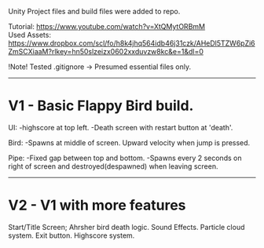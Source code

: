 Unity Project files and build files were added to repo.

Tutorial: https://www.youtube.com/watch?v=XtQMytORBmM <br>
Used Assets: https://www.dropbox.com/scl/fo/h8k4jhq564idb46j31czk/AHeDl5TZW6pZi6ZmSCXiaaM?rlkey=hn50slzeizx0602xxduvzw8kc&e=1&dl=0

!Note!
Tested .gitignore -> Presumed essential files only.

---

# V1 - Basic Flappy Bird build.
UI:
-highscore at top left.
-Death screen with restart button at 'death'.

Bird:
-Spawns at middle of screen. Upward velocity when jump is pressed.

Pipe:
-Fixed gap between top and bottom.
-Spawns every 2 seconds on right of screen and destroyed(despawned) when leaving screen.

---

# V2 - V1 with more features
Start/Title Screen;
Ahrsher bird death logic.
Sound Effects.
Particle cloud system.
Exit button.
Highscore system.
